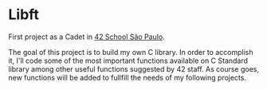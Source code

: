 # Libft

First project as a Cadet in [42 School São Paulo](https://www.42sp.org.br/).

The goal of this project is to build my own C library. In order to accomplish it,  I'll code some of the most important functions available on C Standard library among other useful functions suggested by 42 staff. As course goes, new functions will be added to fullfill the needs of my following projects.